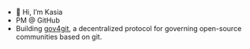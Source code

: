 - 👋 Hi, I’m Kasia 
- PM @ GitHub 
- Building [gov4git](https://gov4git.org/), a decentralized protocol for governing open-source communities based on git.



<!---
KasiaSun/KasiaSun is a ✨ special ✨ repository because its `README.md` (this file) appears on your GitHub profile.
You can click the Preview link to take a look at your changes.
--->
